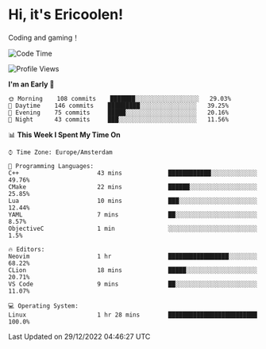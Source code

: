 # Hi, it's Ericoolen!
Coding and gaming！

<!--START_SECTION:waka-->
![Code Time](http://img.shields.io/badge/Code%20Time-590%20hrs%2011%20mins-blue)

![Profile Views](http://img.shields.io/badge/Profile%20Views-4-blue)

**I'm an Early 🐤** 

```text
🌞 Morning    108 commits    ███████░░░░░░░░░░░░░░░░░░   29.03% 
🌆 Daytime    146 commits    █████████░░░░░░░░░░░░░░░░   39.25% 
🌃 Evening    75 commits     █████░░░░░░░░░░░░░░░░░░░░   20.16% 
🌙 Night      43 commits     ███░░░░░░░░░░░░░░░░░░░░░░   11.56%

```


📊 **This Week I Spent My Time On** 

```text
⌚︎ Time Zone: Europe/Amsterdam

💬 Programming Languages: 
C++                      43 mins             ████████████░░░░░░░░░░░░░   49.76% 
CMake                    22 mins             ██████░░░░░░░░░░░░░░░░░░░   25.85% 
Lua                      10 mins             ███░░░░░░░░░░░░░░░░░░░░░░   12.44% 
YAML                     7 mins              ██░░░░░░░░░░░░░░░░░░░░░░░   8.57% 
ObjectiveC               1 min               ░░░░░░░░░░░░░░░░░░░░░░░░░   1.5%

🔥 Editors: 
Neovim                   1 hr                █████████████████░░░░░░░░   68.22% 
CLion                    18 mins             █████░░░░░░░░░░░░░░░░░░░░   20.71% 
VS Code                  9 mins              ██░░░░░░░░░░░░░░░░░░░░░░░   11.07%

💻 Operating System: 
Linux                    1 hr 28 mins        █████████████████████████   100.0%

```


 Last Updated on 29/12/2022 04:46:27 UTC
<!--END_SECTION:waka-->

